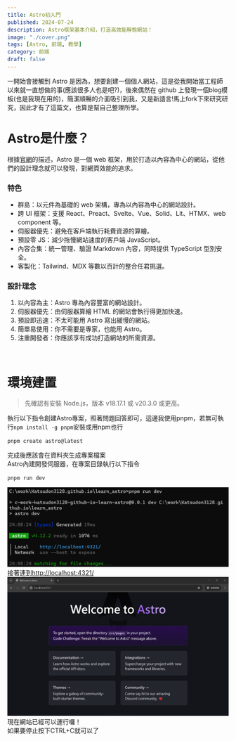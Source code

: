 ```yaml
---
title: Astro初入門
published: 2024-07-24
description: Astro框架基本介紹，打造高效能靜態網站！
image: "./cover.png"
tags: [Astro, 前端, 教學]
category: 前端
draft: false 
---
```


一開始會接觸到 Astro 是因為，想要創建一個個人網站，這是從我開始當工程師以來就一直想做的事(應該很多人也是吧?)，後來偶然在 github 上發現一個blog模板(也是我現在用的)，簡潔順暢的介面吸引到我，又是新語言!馬上fork下來研究研究，因此才有了這篇文，也算是幫自己整理所學。

# Astro是什麼？
根據[官網](https://docs.astro.build/zh-tw/concepts/why-astro/ "why-astro")的描述，Astro 是一個 web 框架，用於打造以內容為中心的網站，從他們的設計理念就可以發現，對網頁效能的追求。

### 特色
- 群島：以元件為基礎的 web 架構，專為以內容為中心的網站設計。
- 跨 UI 框架：支援 React、Preact、Svelte、Vue、Solid、Lit、HTMX、web component 等。
- 伺服器優先：避免在客戶端執行耗費資源的算繪。
- 預設零 JS：減少拖慢網站速度的客戶端 JavaScript。
- 內容合集：統一管理、驗證 Markdown 內容，同時提供 TypeScript 型別安全。
- 客製化：Tailwind、MDX 等數以百計的整合任君挑選。

### 設計理念
1. 以內容為主：Astro 專為內容豐富的網站設計。
2. 伺服器優先：由伺服器算繪 HTML 的網站會執行得更加快速。
3. 預設即迅速：不太可能用 Astro 寫出緩慢的網站。
4. 簡單易使用：你不需要是專家，也能用 Astro。
5. 注重開發者：你應該享有成功打造網站的所需資源。

<br/>

# 環境建置
>先確認有安裝 Node.js，版本 v18.17.1 或 v20.3.0 或更高。

執行以下指令創建Astro專案，照著問題回答即可，這邊我使用pnpm，若無可執行`npm install -g pnpm`安裝或用npm也行
```
pnpm create astro@latest
```
完成後應該會在資料夾生成專案檔案   
Astro內建開發伺服器，在專案目錄執行以下指令
```
pnpm run dev
```
![run-dev](./run-dev.png)
接著連到<http://localhost:4321/>  
![site-work](./site-work.png)
現在網站已經可以運行囉！  
如果要停止按下CTRL+C就可以了